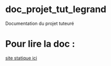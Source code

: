 # doc_projet_tut_legrand
Documentation du projet tuteuré
# Pour lire la doc :
[site statique ici](https://wither87-fr.github.io/doc_projet_tut_legrand/)
